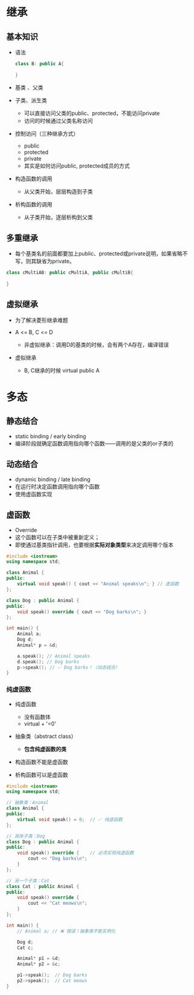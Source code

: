 # 继承

## 基本知识

- 语法

  ```C++
  class B: public A{
    
  }
  ```

- 基类 、父类

- 子类、派生类

  - 可以直接访问父类的public、protected，不能访问private
  - 访问的时候通过父类名称访问

- 控制访问（三种继承方式）

  - public
  - protected
  - private
  - 其实是如何访问public, protected成员的方式

- 构造函数的调用

  - 从父类开始，层层构造到子类

- 析构函数的调用

  - 从子类开始，逐层析构到父类

## 多重继承

- 每个基类名的前面都要加上public、protected或private说明，如果省略不写，则其缺省为private。 

```C++
class cMultiAB: public cMultiA, public cMultiB{
  
}
```

## 虚拟继承

- 为了解决菱形继承难题

- A <= B, C <= D
  - 非虚拟继承：调用D的基类的时候，会有两个A存在，编译错误
- 虚拟继承
  - B, C继承的时候 virtual public A

# 多态

## 静态结合

- static binding / early binding
- 编译阶段就确定函数调用指向哪个函数——调用的是父类的or子类的

## 动态结合

- dynamic binding / late binding
- 在运行时决定函数调用指向哪个函数
- 使用虚函数实现

## 虚函数

- Override
- 这个函数可以在子类中被重新定义；
- 即使通过基类指针调用，也要根据**实际对象类型**来决定调用哪个版本

```C++
#include <iostream>
using namespace std;

class Animal {
public:
    virtual void speak() { cout << "Animal speaks\n"; } // 虚函数
};

class Dog : public Animal {
public:
    void speak() override { cout << "Dog barks\n"; }
};

int main() {
    Animal a;
    Dog d;
    Animal* p = &d;

    a.speak(); // Animal speaks
    d.speak(); // Dog barks
    p->speak(); // ✅ Dog barks！（动态结合）
}

```

### 纯虚函数

- 纯虚函数
  - 没有函数体
  - virtual + '=0'

- 抽象类（abstract class）
  - **包含纯虚函数的类**
- 构造函数不能是虚函数
- 析构函数可以是虚函数

```C++
#include <iostream>
using namespace std;

// 抽象类：Animal
class Animal {
public:
    virtual void speak() = 0;  // ✅ 纯虚函数
};

// 具体子类：Dog
class Dog : public Animal {
public:
    void speak() override {    // 必须实现纯虚函数
        cout << "Dog barks\n";
    }
};

// 另一个子类：Cat
class Cat : public Animal {
public:
    void speak() override {
        cout << "Cat meows\n";
    }
};

int main() {
    // Animal a; // ❌ 错误！抽象类不能实例化

    Dog d;
    Cat c;

    Animal* p1 = &d;
    Animal* p2 = &c;

    p1->speak();  // Dog barks
    p2->speak();  // Cat meows
}

```

